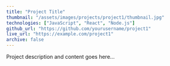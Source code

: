 ```yaml
---
title: "Project Title"
thumbnail: "/assets/images/projects/project1/thumbnail.jpg"
technologies: ["JavaScript", "React", "Node.js"]
github_url: "https://github.com/yourusername/project1"
live_url: "https://example.com/project1"
archive: false
---
```


Project description and content goes here...